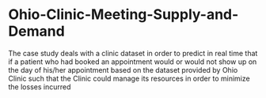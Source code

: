 # Ohio-Clinic-Meeting-Supply-and-Demand
The case study deals with a clinic dataset in order to predict in real time  that if a patient who had booked an appointment would or would not show up on the day of his/her appointment based on the dataset provided by Ohio Clinic such that the Clinic could manage its resources in order to minimize the losses incurred

